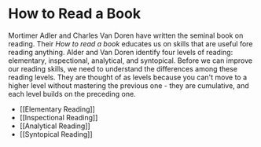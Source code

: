
# How to Read a Book

Mortimer Adler and Charles Van Doren have written the seminal book on reading. Their *How to read a book* educates us on skills that are useful fore reading anything. Alder and Van Doren identify four levels of reading: elementary, inspectional, analytical, and syntopical. Before we can improve our reading skills, we need to understand the differences among these reading levels. They are thought of as levels because you can't move to a higher level without mastering the previous one - they are cumulative, and each level builds on the preceding one.

- [[Elementary Reading]]
- [[Inspectional Reading]]
- [[Analytical Reading]]
- [[Syntopical Reading]]